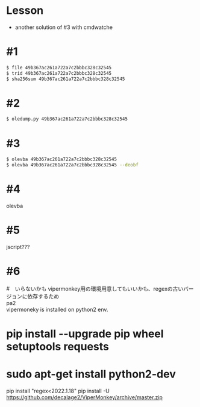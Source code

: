 # Lesson
- another solution of #3 with cmdwatche

# #1
```bash
$ file 49b367ac261a722a7c2bbbc328c32545
$ trid 49b367ac261a722a7c2bbbc328c32545
$ sha256sum 49b367ac261a722a7c2bbbc328c32545
```

# #2
```bash
$ oledump.py 49b367ac261a722a7c2bbbc328c32545
```

# #3
```bash
$ olevba 49b367ac261a722a7c2bbbc328c32545
$ olevba 49b367ac261a722a7c2bbbc328c32545 --deobf
```

# #4
olevba

# #5
jscript???

# #6    

#　いらないかも
vipermonkey用の環境用意してもいいかも、regexの古いバージョンに依存するため  
pa2  
vipermoneky is installed on python2 env.
# pip install --upgrade pip wheel setuptools requests
# sudo apt-get install python2-dev
pip install "regex<2022.1.18"
pip install -U https://github.com/decalage2/ViperMonkey/archive/master.zip